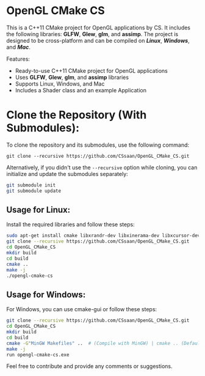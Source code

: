 OpenGL CMake CS
=======================

This is a C++11 CMake project for OpenGL applications by CS. It includes the following libraries: **GLFW**, **Glew**, **glm**, and **assimp**. The project is designed to be cross-platform and can be compiled on  ***Linux***, ***Windows***, and ***Mac***.

Features:
- Ready-to-use C++11 CMake project for OpenGL applications
- Uses **GLFW**, **Glew**, **glm**, and **assimp** libraries
- Supports Linux, Windows, and Mac
- Includes a Shader class and an example Application

Clone the Repository (With Submodules):
========================

To clone the repository and its submodules, use the following command:
```
git clone --recursive https://github.com/CSsaan/OpenGL_CMake_CS.git
```

Alternatively, if you didn't use the `--recursive` option while cloning, you can initialize and update the submodules separately:
```bash
git submodule init
git submodule update
```

Usage for Linux:
---------------

Install the required libraries and follow these steps:
```bash
sudo apt-get install cmake libxrandr-dev libxinerama-dev libxcursor-dev libxi-dev libgl1-mesa-dev libglu1-mesa-dev
git clone --recursive https://github.com/CSsaan/OpenGL_CMake_CS.git
cd OpenGL_CMake_CS
mkdir build
cd build
cmake ..
make -j
./opengl-cmake-cs
```

Usage for Windows:
------------------

For Windows, you can use cmake-gui or follow these steps:
```bash
git clone --recursive https://github.com/CSsaan/OpenGL_CMake_CS.git
cd OpenGL_CMake_CS
mkdir build
cd build
cmake -G"MinGW Makefiles" ..  # (Compile with MinGW) | cmake .. (Default compilation for Visual Studio)
make -j
run opengl-cmake-cs.exe
```

Feel free to contribute and provide any comments or suggestions.